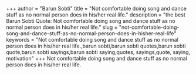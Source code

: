 +++
author = "Barun Sobti"
title = "Not comfortable doing song and dance stuff as no normal person does in his/her real life."
description = "the best Barun Sobti Quote: Not comfortable doing song and dance stuff as no normal person does in his/her real life."
slug = "not-comfortable-doing-song-and-dance-stuff-as-no-normal-person-does-in-hisher-real-life"
keywords = "Not comfortable doing song and dance stuff as no normal person does in his/her real life.,barun sobti,barun sobti quotes,barun sobti quote,barun sobti sayings,barun sobti saying,quotes, sayings,quote, saying, motivation"
+++
Not comfortable doing song and dance stuff as no normal person does in his/her real life.
